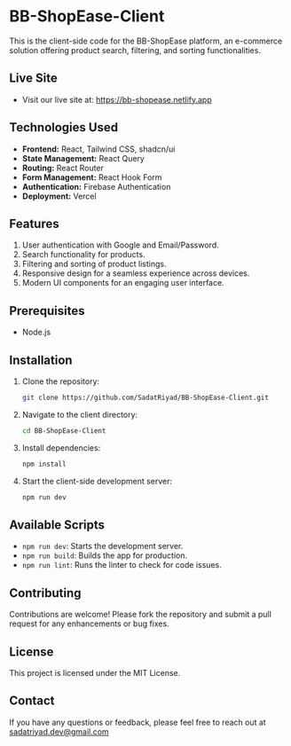 # BB-ShopEase-Client

This is the client-side code for the BB-ShopEase platform, an e-commerce solution offering product search, filtering, and sorting functionalities.

## Live Site
- Visit our live site at:  https://bb-shopease.netlify.app
  
## Technologies Used

- **Frontend:** React, Tailwind CSS, shadcn/ui
- **State Management:** React Query
- **Routing:** React Router
- **Form Management:** React Hook Form
- **Authentication:** Firebase Authentication
- **Deployment:** Vercel

## Features

1. User authentication with Google and Email/Password.
2. Search functionality for products.
3. Filtering and sorting of product listings.
4. Responsive design for a seamless experience across devices.
5. Modern UI components for an engaging user interface.

## Prerequisites

- Node.js

## Installation

1. Clone the repository:

   ```bash
   git clone https://github.com/SadatRiyad/BB-ShopEase-Client.git
   ```

2. Navigate to the client directory:

   ```bash
   cd BB-ShopEase-Client
   ```

3. Install dependencies:

   ```bash
   npm install
   ```

4. Start the client-side development server:

   ```bash
   npm run dev
   ```

## Available Scripts

- `npm run dev`: Starts the development server.
- `npm run build`: Builds the app for production.
- `npm run lint`: Runs the linter to check for code issues.

## Contributing

Contributions are welcome! Please fork the repository and submit a pull request for any enhancements or bug fixes.

## License

This project is licensed under the MIT License.

## Contact

If you have any questions or feedback, please feel free to reach out at sadatriyad.dev@gmail.com
```
